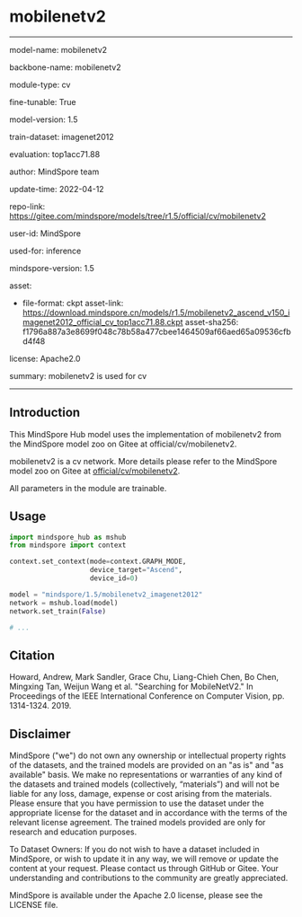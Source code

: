# mobilenetv2

---

model-name: mobilenetv2

backbone-name: mobilenetv2

module-type: cv

fine-tunable: True

model-version: 1.5

train-dataset: imagenet2012

evaluation: top1acc71.88

author: MindSpore team

update-time: 2022-04-12

repo-link: <https://gitee.com/mindspore/models/tree/r1.5/official/cv/mobilenetv2>

user-id: MindSpore

used-for: inference

mindspore-version: 1.5

asset:

-
    file-format: ckpt
    asset-link: <https://download.mindspore.cn/models/r1.5/mobilenetv2_ascend_v150_imagenet2012_official_cv_top1acc71.88.ckpt>
    asset-sha256: f1796a887a3e8699f048c78b58a477cbee1464509af66aed65a09536cfbd4f48

license: Apache2.0

summary: mobilenetv2 is used for cv

---

## Introduction

This MindSpore Hub model uses the implementation of mobilenetv2 from the MindSpore model zoo on Gitee at official/cv/mobilenetv2.

mobilenetv2 is a cv network. More details please refer to the MindSpore model zoo on Gitee at [official/cv/mobilenetv2](https://gitee.com/mindspore/models/blob/r1.5/official/cv/mobilenetv2/README.md).

All parameters in the module are trainable.

## Usage

```python
import mindspore_hub as mshub
from mindspore import context

context.set_context(mode=context.GRAPH_MODE,
                    device_target="Ascend",
                    device_id=0)

model = "mindspore/1.5/mobilenetv2_imagenet2012"
network = mshub.load(model)
network.set_train(False)

# ...
```

## Citation

Howard, Andrew, Mark Sandler, Grace Chu, Liang-Chieh Chen, Bo Chen, Mingxing Tan, Weijun Wang et al. "Searching for MobileNetV2." In Proceedings of the IEEE International Conference on Computer Vision, pp. 1314-1324. 2019.

## Disclaimer

MindSpore ("we") do not own any ownership or intellectual property rights of the datasets, and the trained models are provided on an "as is" and "as available" basis. We make no representations or warranties of any kind of the datasets and trained models (collectively, “materials”) and will not be liable for any loss, damage, expense or cost arising from the materials. Please ensure that you have permission to use the dataset under the appropriate license for the dataset and in accordance with the terms of the relevant license agreement. The trained models provided are only for research and education purposes.

To Dataset Owners: If you do not wish to have a dataset included in MindSpore, or wish to update it in any way, we will remove or update the content at your request. Please contact us through GitHub or Gitee. Your understanding and contributions to the community are greatly appreciated.

MindSpore is available under the Apache 2.0 license, please see the LICENSE file.
